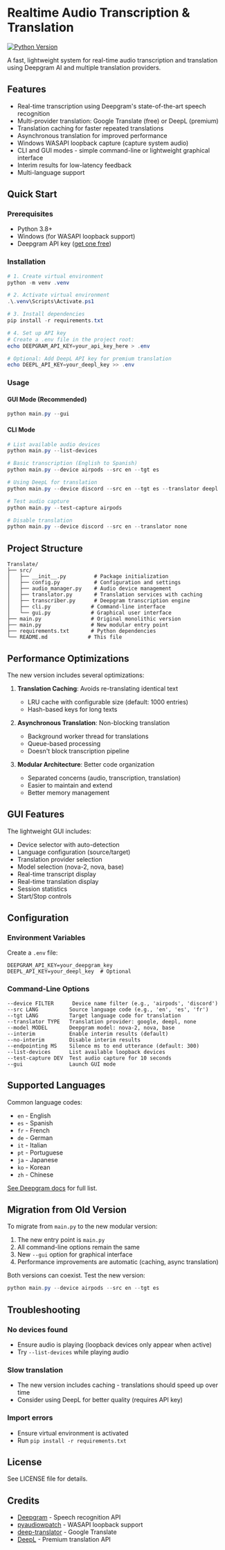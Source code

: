 # Realtime Audio Transcription & Translation

[![Python Version](https://img.shields.io/badge/python-3.8+-blue.svg)](https://www.python.org/downloads/)

A fast, lightweight system for real-time audio transcription and translation using Deepgram AI and multiple translation providers.

## Features

- Real-time transcription using Deepgram's state-of-the-art speech recognition
- Multi-provider translation: Google Translate (free) or DeepL (premium)
- Translation caching for faster repeated translations
- Asynchronous translation for improved performance
- Windows WASAPI loopback capture (capture system audio)
- CLI and GUI modes - simple command-line or lightweight graphical interface
- Interim results for low-latency feedback
- Multi-language support

## Quick Start

### Prerequisites
- Python 3.8+
- Windows (for WASAPI loopback support)
- Deepgram API key ([get one free](https://console.deepgram.com/signup))

### Installation

```powershell
# 1. Create virtual environment
python -m venv .venv

# 2. Activate virtual environment
.\.venv\Scripts\Activate.ps1

# 3. Install dependencies
pip install -r requirements.txt

# 4. Set up API key
# Create a .env file in the project root:
echo DEEPGRAM_API_KEY=your_api_key_here > .env

# Optional: Add DeepL API key for premium translation
echo DEEPL_API_KEY=your_deepl_key >> .env
```

### Usage

#### GUI Mode (Recommended)
```powershell
python main.py --gui
```

#### CLI Mode
```powershell
# List available audio devices
python main.py --list-devices

# Basic transcription (English to Spanish)
python main.py --device airpods --src en --tgt es

# Using DeepL for translation
python main.py --device discord --src en --tgt es --translator deepl

# Test audio capture
python main.py --test-capture airpods

# Disable translation
python main.py --device discord --src en --translator none
```

## Project Structure

```
Translate/
├── src/
│   ├── __init__.py         # Package initialization
│   ├── config.py           # Configuration and settings
│   ├── audio_manager.py    # Audio device management
│   ├── translator.py       # Translation services with caching
│   ├── transcriber.py      # Deepgram transcription engine
│   ├── cli.py             # Command-line interface
│   └── gui.py             # Graphical user interface
├── main.py                # Original monolithic version
├── main.py                # New modular entry point
├── requirements.txt       # Python dependencies
└── README.md             # This file
```

## Performance Optimizations

The new version includes several optimizations:

1. **Translation Caching**: Avoids re-translating identical text
   - LRU cache with configurable size (default: 1000 entries)
   - Hash-based keys for long texts

2. **Asynchronous Translation**: Non-blocking translation
   - Background worker thread for translations
   - Queue-based processing
   - Doesn't block transcription pipeline

3. **Modular Architecture**: Better code organization
   - Separated concerns (audio, transcription, translation)
   - Easier to maintain and extend
   - Better memory management

## GUI Features

The lightweight GUI includes:

- Device selector with auto-detection
- Language configuration (source/target)
- Translation provider selection
- Model selection (nova-2, nova, base)
- Real-time transcript display
- Real-time translation display
- Session statistics
- Start/Stop controls

## Configuration

### Environment Variables
Create a `.env` file:
```env
DEEPGRAM_API_KEY=your_deepgram_key
DEEPL_API_KEY=your_deepl_key  # Optional
```

### Command-Line Options
```
--device FILTER      Device name filter (e.g., 'airpods', 'discord')
--src LANG          Source language code (e.g., 'en', 'es', 'fr')
--tgt LANG          Target language code for translation
--translator TYPE   Translation provider: google, deepl, none
--model MODEL       Deepgram model: nova-2, nova, base
--interim           Enable interim results (default)
--no-interim        Disable interim results
--endpointing MS    Silence ms to end utterance (default: 300)
--list-devices      List available loopback devices
--test-capture DEV  Test audio capture for 10 seconds
--gui               Launch GUI mode
```

## Supported Languages

Common language codes:
- `en` - English
- `es` - Spanish
- `fr` - French
- `de` - German
- `it` - Italian
- `pt` - Portuguese
- `ja` - Japanese
- `ko` - Korean
- `zh` - Chinese

[See Deepgram docs](https://developers.deepgram.com/docs/languages-overview) for full list.

## Migration from Old Version

To migrate from `main.py` to the new modular version:

1. The new entry point is `main.py`
2. All command-line options remain the same
3. New `--gui` option for graphical interface
4. Performance improvements are automatic (caching, async translation)

Both versions can coexist. Test the new version:
```powershell
python main.py --device airpods --src en --tgt es
```

## Troubleshooting

### No devices found
- Ensure audio is playing (loopback devices only appear when active)
- Try `--list-devices` while playing audio

### Slow translation
- The new version includes caching - translations should speed up over time
- Consider using DeepL for better quality (requires API key)

### Import errors
- Ensure virtual environment is activated
- Run `pip install -r requirements.txt`

## License

See LICENSE file for details.

## Credits

- [Deepgram](https://deepgram.com/) - Speech recognition API
- [pyaudiowpatch](https://github.com/s0d3s/PyAudioWPatch) - WASAPI loopback support
- [deep-translator](https://github.com/nidhaloff/deep-translator) - Google Translate
- [DeepL](https://www.deepl.com/) - Premium translation API
